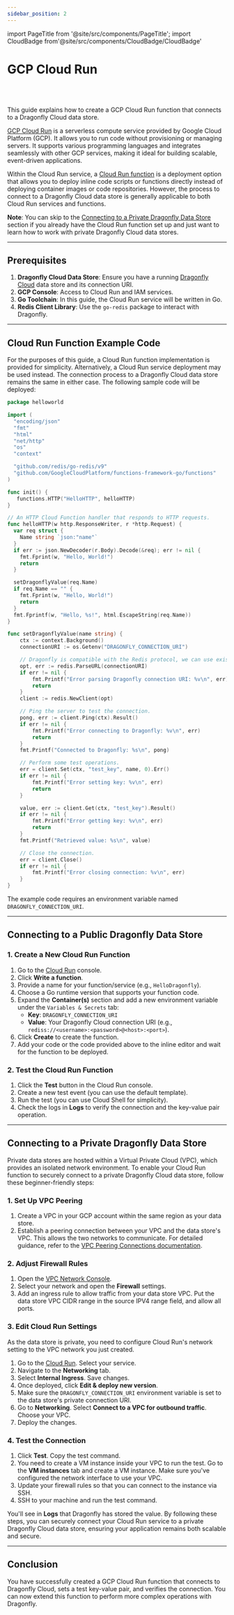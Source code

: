 ```yaml
---
sidebar_position: 2
---
```


import PageTitle from '@site/src/components/PageTitle';
import CloudBadge from'@site/src/components/CloudBadge/CloudBadge'

# GCP Cloud Run

<CloudBadge/>
<br /><br />

<PageTitle title="Connecting from GCP Cloud Run | Dragonfly Cloud" />

This guide explains how to create a GCP Cloud Run function that connects to a Dragonfly Cloud data store.

[GCP Cloud Run](https://cloud.google.com/run) is a serverless compute service provided by Google Cloud Platform (GCP).
It allows you to run code without provisioning or managing servers.
It supports various programming languages and integrates seamlessly with other GCP services,
making it ideal for building scalable, event-driven applications.

Within the Cloud Run service,
a [Cloud Run function](https://cloud.google.com/blog/products/serverless/google-cloud-functions-is-now-cloud-run-functions)
is a deployment option that allows you to deploy inline code scripts or functions directly instead of deploying container images or code repositories.
However, the process to connect to a Dragonfly Cloud data store is generally applicable to both Cloud Run services and functions.

**Note**: You can skip to the [Connecting to a Private Dragonfly Data Store](#connecting-to-a-private-dragonfly-data-store)
section if you already have the Cloud Run function set up and just want to learn how to work with private Dragonfly Cloud data stores.

---

## Prerequisites

1. **Dragonfly Cloud Data Store**: Ensure you have a running [Dragonfly Cloud](https://dragonflydb.cloud/) data store and its connection URI.
2. **GCP Console**: Access to Cloud Run and IAM services.
3. **Go Toolchain**: In this guide, the Cloud Run service will be written in Go.
4. **Redis Client Library**: Use the `go-redis` package to interact with Dragonfly.

---

## Cloud Run Function Example Code

For the purposes of this guide, a Cloud Run function implementation is provided for simplicity.
Alternatively, a Cloud Run service deployment may be used instead.
The connection process to a Dragonfly Cloud data store remains the same in either case.
The following sample code will be deployed:

```go
package helloworld

import (
  "encoding/json"
  "fmt"
  "html"
  "net/http"
  "os"
  "context"

  "github.com/redis/go-redis/v9"
  "github.com/GoogleCloudPlatform/functions-framework-go/functions"
)

func init() {
   functions.HTTP("HelloHTTP", helloHTTP)
}

// An HTTP Cloud Function handler that responds to HTTP requests.
func helloHTTP(w http.ResponseWriter, r *http.Request) {
  var req struct {
    Name string `json:"name"`
  }
  if err := json.NewDecoder(r.Body).Decode(&req); err != nil {
    fmt.Fprint(w, "Hello, World!")
    return
  }

  setDragonflyValue(req.Name)
  if req.Name == "" {
    fmt.Fprint(w, "Hello, World!")
    return
  }
  fmt.Fprintf(w, "Hello, %s!", html.EscapeString(req.Name))
}

func setDragonflyValue(name string) {
    ctx := context.Background()
    connectionURI := os.Getenv("DRAGONFLY_CONNECTION_URI")

    // Dragonfly is compatible with the Redis protocol, we can use existing Redis libraries.
    opt, err := redis.ParseURL(connectionURI)
    if err != nil {
        fmt.Printf("Error parsing Dragonfly connection URI: %v\n", err)
        return
    }
    client := redis.NewClient(opt)

    // Ping the server to test the connection.
    pong, err := client.Ping(ctx).Result()
    if err != nil {
        fmt.Printf("Error connecting to Dragonfly: %v\n", err)
        return
    }
    fmt.Printf("Connected to Dragonfly: %s\n", pong)

    // Perform some test operations.
    err = client.Set(ctx, "test_key", name, 0).Err()
    if err != nil {
        fmt.Printf("Error setting key: %v\n", err)
        return
    }

    value, err := client.Get(ctx, "test_key").Result()
    if err != nil {
        fmt.Printf("Error getting key: %v\n", err)
        return
    }
    fmt.Printf("Retrieved value: %s\n", value)

    // Close the connection.
    err = client.Close()
    if err != nil {
        fmt.Printf("Error closing connection: %v\n", err)
    }
}
```

The example code requires an environment variable named `DRAGONFLY_CONNECTION_URI`.

---

## Connecting to a Public Dragonfly Data Store

### 1. Create a New Cloud Run Function

1. Go to the [Cloud Run](https://console.cloud.google.com/run) console.
2. Click **Write a function**.
3. Provide a name for your function/service (e.g., `HelloDragonfly`).
4. Choose a Go runtime version that supports your function code.
5. Expand the **Container(s)** section and add a new environment variable under the `Variables & Secrets` tab:
   - **Key**: `DRAGONFLY_CONNECTION_URI`
   - **Value**: Your Dragonfly Cloud connection URI (e.g., `rediss://<username>:<password>@<host>:<port>`).
6. Click **Create** to create the function.
7. Add your code or the code provided above to the inline editor and wait for the function to be deployed.

### 2. Test the Cloud Run Function

1. Click the **Test** button in the Cloud Run console.
2. Create a new test event (you can use the default template).
3. Run the test (you can use Cloud Shell for simplicity).
4. Check the logs in **Logs** to verify the connection and the key-value pair operation.

---

## Connecting to a Private Dragonfly Data Store

Private data stores are hosted within a Virtual Private Cloud (VPC), which provides
an isolated network environment. To enable your Cloud Run function to securely
connect to a private Dragonfly Cloud data store, follow these beginner-friendly steps:

### 1. Set Up VPC Peering

1. Create a VPC in your GCP account within the same region as your data store.
2. Establish a peering connection between your VPC and the data store's VPC.
   This allows the two networks to communicate. For detailed guidance, refer to the [VPC Peering Connections documentation](../../connections.md).

### 2. Adjust Firewall Rules

1. Open the [VPC Network Console](https://console.cloud.google.com/networking/networks/list).
2. Select your network and open the **Firewall** settings.
3. Add an ingress rule to allow traffic from your data store VPC. Put the data store VPC CIDR range in the source IPV4 range field, and allow all ports.

### 3. Edit Cloud Run Settings

As the data store is private, you need to configure Cloud Run's network setting
to the VPC network you just created.

1. Go to the [Cloud Run](https://console.cloud.google.com/run). Select your service.
2. Navigate to the **Networking** tab.
3. Select **Internal Ingress**. Save changes.
4. Once deployed, click **Edit & deploy new version**.
5. Make sure the `DRAGONFLY_CONNECTION_URI` environment variable is set to the data store's private connection URI.
6. Go to **Networking**. Select **Connect to a VPC for outbound traffic**. Choose your VPC.
7. Deploy the changes.

### 4. Test the Connection

1. Click **Test**. Copy the test command.
2. You need to create a VM instance inside your VPC to run the test. Go to the **VM instances** tab and
   create a VM instance. Make sure you've configured the network interface to use your VPC.
3. Update your firewall rules so that you can connect to the instance via SSH.
4. SSH to your machine and run the test command.

You'll see in **Logs** that Dragonfly has stored the value.
By following these steps, you can securely connect your Cloud Run service to a private Dragonfly Cloud data store,
ensuring your application remains both scalable and secure.

---

## Conclusion

You have successfully created a GCP Cloud Run function that connects to Dragonfly Cloud,
sets a test key-value pair, and verifies the connection.
You can now extend this function to perform more complex operations with Dragonfly.
